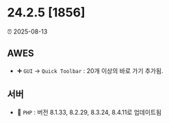 # 24.2.5 [1856]

⏰ 2025-08-13

## AWES
- ➕ `GUI` -> `Quick Toolbar` : 20개 이상의 바로 가기 추가됨.

## 서버
- 🔄 `PHP` : 버전 8.1.33, 8.2.29, 8.3.24, 8.4.11로 업데이트됨
